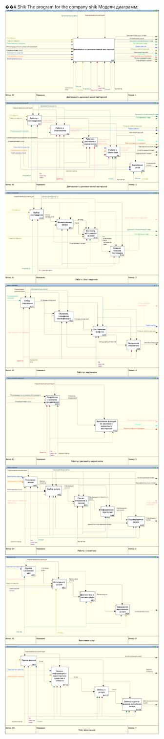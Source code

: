 ��#   S h i k 
The program for the company shik
Модели диаграмм:
![IDEF0"Как есть"](https://github.com/GREG-08/Shik/blob/main/1.PNG)
![IDEF0"Как есть"](https://github.com/GREG-08/Shik/blob/main/2.PNG)
![IDEF0"Как есть"](https://github.com/GREG-08/Shik/blob/main/3.PNG)
![IDEF0"Как есть"](https://github.com/GREG-08/Shik/blob/main/4.PNG)
![IDEF0"Как есть"](https://github.com/GREG-08/Shik/blob/main/5.PNG)
![IDEF0"Как есть"](https://github.com/GREG-08/Shik/blob/main/6.PNG)
![IDEF0"Как есть"](https://github.com/GREG-08/Shik/blob/main/7.PNG)
![IDEF0"Как есть"](https://github.com/GREG-08/Shik/blob/main/8.PNG)
 
 
